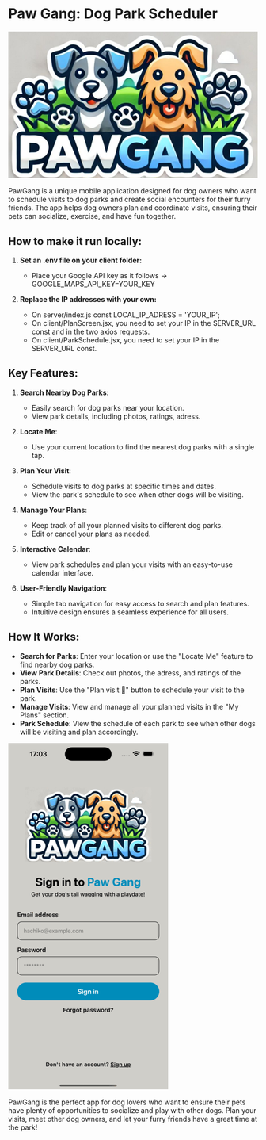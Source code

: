 # Paw Gang: Dog Park Scheduler
![Paw Gang logo](./assets/logo.jpg)

PawGang is a unique mobile application designed for dog owners who want to schedule visits to dog parks and create social encounters for their furry friends. The app helps dog owners plan and coordinate visits, ensuring their pets can socialize, exercise, and have fun together.

## How to make it run locally:

1. **Set an .env file on your client folder:**
   - Place your Google API key as it follows -> GOOGLE_MAPS_API_KEY=YOUR_KEY

2. **Replace the IP addresses with your own:**
   - On server/index.js const LOCAL_IP_ADRESS = 'YOUR_IP';
   - On client/PlanScreen.jsx, you need to set your IP in the SERVER_URL const and in the two axios requests.
   - On client/ParkSchedule.jsx, you need to set your IP in the SERVER_URL const.

## Key Features:

1. **Search Nearby Dog Parks**:
   - Easily search for dog parks near your location.
   - View park details, including photos, ratings, adress.

2. **Locate Me**:
   - Use your current location to find the nearest dog parks with a single tap.

3. **Plan Your Visit**:
   - Schedule visits to dog parks at specific times and dates.
   - View the park's schedule to see when other dogs will be visiting.

4. **Manage Your Plans**:
   - Keep track of all your planned visits to different dog parks.
   - Edit or cancel your plans as needed.

5. **Interactive Calendar**:
   - View park schedules and plan your visits with an easy-to-use calendar interface.

6. **User-Friendly Navigation**:
   - Simple tab navigation for easy access to search and plan features.
   - Intuitive design ensures a seamless experience for all users.

## How It Works:

- **Search for Parks**: Enter your location or use the "Locate Me" feature to find nearby dog parks.
- **View Park Details**: Check out photos, the adress, and ratings of the parks.
- **Plan Visits**: Use the "Plan visit 🐾" button to schedule your visit to the park.
- **Manage Visits**: View and manage all your planned visits in the "My Plans" section.
- **Park Schedule**: View the schedule of each park to see when other dogs will be visiting and plan accordingly.

![Paw Gang APP](assets/app.gif)

PawGang is the perfect app for dog lovers who want to ensure their pets have plenty of opportunities to socialize and play with other dogs. Plan your visits, meet other dog owners, and let your furry friends have a great time at the park!